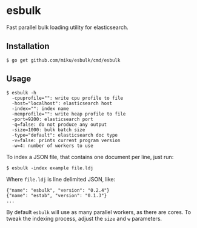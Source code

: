 esbulk
======

Fast parallel bulk loading utility for elasticsearch.

Installation
------------

    $ go get github.com/miku/esbulk/cmd/esbulk

Usage
-----

    $ esbulk -h
      -cpuprofile="": write cpu profile to file
      -host="localhost": elasticsearch host
      -index="": index name
      -memprofile="": write heap profile to file
      -port=9200: elasticsearch port
      -q=false: do not produce any output
      -size=1000: bulk batch size
      -type="default": elasticsearch doc type
      -v=false: prints current program version
      -w=4: number of workers to use

To index a JSON file, that contains one document per line, just run:

    $ esbulk -index example file.ldj

Where `file.ldj` is line delimited JSON, like:

    {"name": "esbulk", "version": "0.2.4"}
    {"name": "estab", "version": "0.1.3"}
    ...

By default `esbulk` will use as many parallel workers, as there are cores.
To tweak the indexing process, adjust the `size` and `w` parameters.
